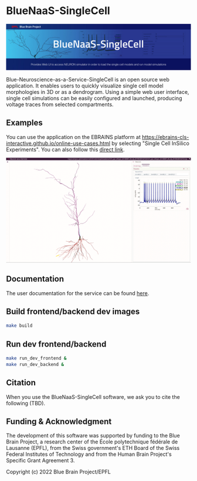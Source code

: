 # BlueNaaS-SingleCell

<img src="BlueNaaS-SingleCell.jpg" width="800"/>

Blue-Neuroscience-as-a-Service-SingleCell is an open source web application.
It enables users to quickly visualize single cell model morphologies in 3D
or as a dendrogram. Using a simple web user interface, single cell simulations
can be easily configured and launched, producing voltage traces from selected
compartments.

## Examples
You can use the application on the EBRAINS platform at https://ebrains-cls-interactive.github.io/online-use-cases.html by selecting "Single Cell InSilico Experiments". You can also follow this [direct link](https://blue-naas-bsp-epfl.apps.hbp.eu/#/url/hippocampus_optimization/rat/CA1/v4.0.5/optimizations_Python3/CA1_pyr_cACpyr_mpg141208_B_idA_20190328144006/CA1_pyr_cACpyr_mpg141208_B_idA_20190328144006.zip?use_cell=cell_seed3_0.hoc&bluenaas=true).

<img src="images/output.png" width="800"/>

## Documentation
The user documentation for the service can be found [here](https://ebrains-cls-interactive.github.io/docs/online_usecases/single_cell_in_silico/single_cell_clamp/single_cell_clamp.html).

## Build frontend/backend dev images
```bash
make build
```

## Run dev frontend/backend
```bash
make run_dev_frontend &
make run_dev_backend &
```

## Citation
When you use the BlueNaaS-SingleCell software, we ask you to cite the following (TBD).

## Funding & Acknowledgment

The development of this software was supported by funding to the Blue Brain Project,
a research center of the École polytechnique fédérale de Lausanne (EPFL),
from the Swiss government's ETH Board of the Swiss Federal Institutes of Technology
and from the Human Brain Project's Specific Grant Agreement 3.

Copyright (c) 2022 Blue Brain Project/EPFL
